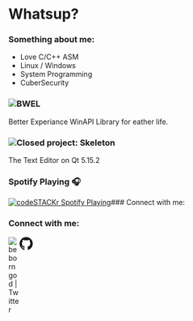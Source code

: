 # Whatsup?

### Something about me:

- Love C/C++ ASM
- Linux / Windows
- System Programming
- CuberSecurity

### ![BWEL](https://github.com/Partisaner/BWEL)
  Better Experiance WinAPI Library for eather life.
  
### ![Closed project: Skeleton](https://github.com/beborngod/Skeleton)
  The Text Editor on Qt 5.15.2
  
### Spotify Playing 🎧

[<img src="https://now-playing-codestackr.vercel.app/api/spotify-playing" alt="codeSTACKr Spotify Playing" width="350" />](https://open.spotify.com/user/xglhjmhcc6nxmbh0gjcihencz)### Connect with me:

### Connect with me:

[<img align="left" alt="beborngod | Twitter" width="22px" src="https://cdn.jsdelivr.net/npm/simple-icons@v3/icons/twitter.svg" />][twitter]
[<img align="left" alt="GitHub" width="26px" src="https://raw.githubusercontent.com/github/explore/78df643247d429f6cc873026c0622819ad797942/topics/github/github.png" />][partisaner]

[partisaner]: https://github.com/Partisaner
[twitter]: https://twitter.com/beborngod
